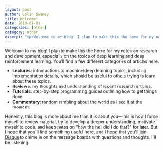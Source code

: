 ```yaml
---
layout: post
author: Colin Swaney
title: Welcome!
date: 2019-07-01
categories: [other]
category: other
excerpt: "<p>Welcome to my blog! I plan to make this the home for my notes of research and development, especially on the topics of deep learning and deep reinforcement learning. Look for lectures, reviews, tutorials, and other sundry commentary in the days to come.</p>"
---
```

Welcome to my blog! I plan to make this the home for my notes on research and development, especially on the topics of deep learning and deep reinforcement learning. You'll find a few different categories of articles here:

* **Lectures**: introductions to machine/deep learning topics, including implementation details, which should be useful to others trying to learn about these topics.
* **Reviews**: my thoughts and understanding of recent research articles.
* **Tutorials**: step-by-step programming guides outlining how to get things done.
* **Commentary**: random rambling about the world as I see it at the moment.

Honestly, this blog is more about me than it is about you—this is how I force myself to review material, try to develop a deeper understanding, motivate myself to code, and keep notes on "how the hell did I do that?" for later. But I hope that you'll find something useful here, and I hope that you'll join [Disqus](https://www.disqus.com) to chime in on the message boards with questions and thoughts. I'll be listening.
